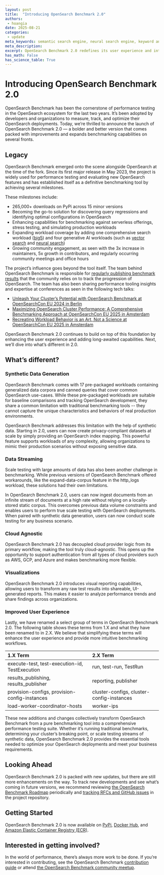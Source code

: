 ```yaml
---
layout: post
title:  "Introducing OpenSearch Benchmark 2.0"
authors:
 - hoangia
date: 2025-08-21
categories:
 - update
meta_keywords: semantic search engine, neural search engine, keyword and natural language search, search relevance, benchmarking tests, synthetic data generation, data streaming, scale testing, visualizing performance
meta_description:
excerpt: OpenSearch Benchmark 2.0 redefines its user experience and introduces long-awaited features to better help users identify performance bottlenecks and benchmark their OpenSearch use-cases.
has_math: False
has_science_table: True
---
```


# Introducing OpenSearch Benchmark 2.0

OpenSearch Benchmark has been the cornerstone of performance testing in the OpenSearch ecosystem for the last two years. It’s been adopted by developers and organizations to measure, track, and optimize their OpenSearch deployments. Today, we’re thrilled to announce the launch of OpenSearch Benchmark 2.0 — a bolder and better version that comes packed with improvements and expands benchmarking capabilities on several fronts.

## Legacy

OpenSearch Benchmark emerged onto the scene alongside OpenSearch at the time of the fork. Since its first major release in May 2023, the project is widely used for performance testing and evaluating new OpenSearch features and has established itself as a definitive benchmarking tool by achieving several milestones.

These milestones include:

* 265,000+ downloads on PyPi across 15 minor versions
* Becoming the go-to solution for discovering query regressions and identifying optimal configurations in OpenSearch
* Enhancing capabilities for benchmarking against serverless offerings, stress testing, and simulating production workloads
* Expanding workload coverage by adding one comprehensive search workload ([big5](https://github.com/IanHoang/opensearch-benchmark-workloads/tree/main/big5)) and four generative AI workloads (such as [vector search](https://github.com/opensearch-project/opensearch-benchmark-workloads/tree/main/vectorsearch) and [neural search](https://github.com/opensearch-project/opensearch-benchmark-workloads/tree/main/neural_search))
* Growing community engagement, as seen with the 3x increase in maintainers, 5x growth in contributors, and regularly occurring community meetings and office hours

The project’s influence goes beyond the tool itself. The team behind OpenSearch Benchmark is responsible for [regularly publishing benchmark results](https://opensearch.org/benchmarks/) that the community relies on to track the progression of OpenSearch. The team has also been sharing performance tooling insights and expertise at conferences as seen in the following tech talks:

* [Unleash Your Cluster’s Potential with OpenSearch Benchmark at OpenSearchCon EU 2024 in Berlin](https://www.youtube.com/watch?v=IKkZ0cQuMLI)
* [Maximizing OpenSearch Cluster Performance: A Comprehensive Benchmarking Approach at OpenSearchCon EU 2025 in Amsterdam](https://www.youtube.com/watch?v=yMIOeXuFN6U)
* [Recreating Workload Behavior is an Art, Not a Science at OpenSearchCon EU 2025 in Amsterdam](https://www.youtube.com/watch?v=vMeaAklGFwg)

OpenSearch Benchmark 2.0 continues to build on top of this foundation by enhancing the user experience and adding long-awaited capabilities. Next, we’ll dive into what’s different in 2.0.

## What’s different?

### Synthetic Data Generation

OpenSearch Benchmark comes with 17 pre-packaged workloads containing generalized data corpora and canned queries that cover common OpenSearch use-cases. While these pre-packaged workloads are suitable for baseline comparisons and tracking OpenSearch development, they share a common limitation with traditional benchmarking tools -- they cannot capture the unique characteristics and behaviors of real production environments.

OpenSearch Benchmark addresses this limitation with the help of synthetic data. Starting in 2.0, users can now create privacy-compliant datasets at scale by simply providing an OpenSearch index mapping. This powerful feature supports workloads of any complexity, allowing organizations to mimic their production scenarios without exposing sensitive data.

### Data Streaming

Scale testing with large amounts of data has also been another challenge in benchmarking. While previous versions of OpenSearch Benchmark offered workarounds, like the expand-data-corpus feature in the http_logs workload, these solutions had their own limitations.

In OpenSearch Benchmark 2.0, users can now ingest documents from an infinite stream of documents at a high rate without relying on a locally-stored static corpus. This overcomes previous data volume constraints and enables users to perform true scale testing with OpenSearch deployments. When paired with synthetic data generation, users can now conduct scale testing for any business scenario.

### Cloud Agnostic

OpenSearch Benchmark 2.0 has decoupled cloud provider logic from its primary workflow, making the tool truly cloud-agnostic. This opens up the opportunity to support authentication from all types of cloud providers such as AWS, GCP, and Azure and makes benchmarking more flexible.

### Visualizations

OpenSearch Benchmark 2.0 introduces visual reporting capabilities, allowing users to transform any raw test results into shareable, UI-generated reports. This makes it easier to analyze performance trends and share findings across organizations.

### Improved User Experience

Lastly, we have renamed a select group of terms in OpenSearch Benchmark 2.0. The following table shows these terms from 1.X and what they have been renamed to in 2.X. We believe that simplifying these terms will enhance the user experience and provide more intuitive benchmarking workflows.

1.X Term | 2.X Term |
:--- | :--- |
execute-test, test-execution-id, TestExecution | run, test-run, TestRun |
results_publishing, results_publisher | reporting, publisher |
provision-configs, provision-config-instances | cluster-configs, cluster-config-instances
load-worker-coordinator-hosts | worker-ips |

These new additions and changes collectively transform OpenSearch Benchmark from a pure benchmarking tool into a comprehensive performance testing suite. Whether it’s running traditional benchmarks, determining your cluster’s breaking point, or scale testing streams of synthetic data, OpenSearch Benchmark 2.0 provides the essential tools needed to optimize your OpenSearch deployments and meet your business requirements.

## Looking Ahead

OpenSearch Benchmark 2.0 is packed with new updates, but there are still more enhancements on the way. To track new developments and see what’s coming in future versions, we recommend reviewing [the OpenSearch Benchmark Roadmap](https://github.com/orgs/opensearch-project/projects/219) periodically and [tracking RFCs and GitHub issues](https://github.com/opensearch-project/opensearch-benchmark/issues) in the project repository.

## Getting Started

OpenSearch Benchmark 2.0 is now available on [PyPi](https://pypi.org/project/opensearch-benchmark/), [Docker Hub](https://hub.docker.com/r/opensearchproject/opensearch-benchmark), and [Amazon Elastic Container Registry (ECR)](https://gallery.ecr.aws/opensearchproject/opensearch-benchmark).

## Interested in getting involved?

In the world of performance, there’s always more work to be done. If you’re interested in contributing, see the OpenSearch Benchmark [contribution guide](https://github.com/opensearch-project/opensearch-benchmark/blob/main/CONTRIBUTING.md) or attend [the OpenSearch Benchmark community meetup](https://www.meetup.com/opensearch/events/307446531/?eventOrigin=group_upcoming_events).
